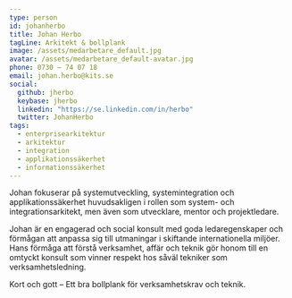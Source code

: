```yaml
---
type: person
id: johanherbo
title: Johan Herbo
tagLine: Arkitekt & bollplank
image: /assets/medarbetare_default.jpg
avatar: /assets/medarbetare_default-avatar.jpg
phone: 0730 – 74 07 18
email: johan.herbo@kits.se
social:
  github: jherbo
  keybase: jherbo
  linkedin: "https://se.linkedin.com/in/herbo"
  twitter: JohanHerbo
tags:
  - enterprisearkitektur
  - arkitektur
  - integration
  - applikationssäkerhet
  - informationssäkerhet
---
```


Johan fokuserar på systemutveckling, systemintegration och applikationssäkerhet huvudsakligen i rollen som system- och integrationsarkitekt, men även som utvecklare, mentor och projektledare.

Johan är en engagerad och social konsult med goda ledaregenskaper och förmågan att anpassa sig till utmaningar i skiftande internationella miljöer. Hans förmåga att förstå verksamhet, affär och teknik gör honom till en omtyckt konsult som vinner respekt hos såväl tekniker som verksamhetsledning.

Kort och gott – Ett bra bollplank för verksamhetskrav och teknik.
